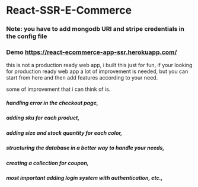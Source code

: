 # React-SSR-E-Commerce

### Note: you have to add mongodb URI and stripe credentials in the config file

### Demo https://react-ecommerce-app-ssr.herokuapp.com/

this is not a production ready web app, i built this just for fun, if your looking for production ready web app a lot of improvement is needed, but you can start from here and then add features according to your need. 

some of improvement that i can think of is. 

##### handling error in the checkout page, 
##### adding sku for each product,
##### adding size and stock quantity for each color, 
##### structuring the database in a better way to handle your needs, 
##### creating a collection for coupon, 
##### most important adding login system with authentication, etc.,
